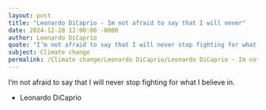 ```yaml
---
layout: post
title: "Leonardo DiCaprio - Im not afraid to say that I will never"
date: 2024-12-28 12:00:00 -0000
author: Leonardo DiCaprio
quote: "I’m not afraid to say that I will never stop fighting for what I believe in."
subject: Climate change
permalink: /Climate change/Leonardo DiCaprio/Leonardo DiCaprio - Im not afraid to say that I will never
---
```


I’m not afraid to say that I will never stop fighting for what I believe in.

- Leonardo DiCaprio
